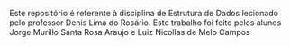 Este repositório é referente à disciplina de Estrutura de Dados lecionado pelo professor Denis Lima do Rosário.
Este trabalho foi feito pelos alunos Jorge Murillo Santa Rosa Araujo e Luiz Nicollas de Melo Campos
